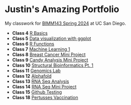 # Justin's Amazing Portfolio
My classwork for [BIMM143 Spring 2024](https://bioboot.github.io/bimm143_S24/) at UC San Diego.

- **Class 4** [R Basics](https://github.com/JustinLuUCSD/bimm143_github/blob/main/Class04/Class04.pdf)
- **Class 5** [Data visualization with ggplot](https://github.com/JustinLuUCSD/bimm143_github/blob/main/class05/class05.pdf)
- **Class 6** [R Functions](https://github.com/JustinLuUCSD/bimm143_github/blob/main/class06/class06.pdf)
- **Class 7** [Machine Learning 1](https://github.com/JustinLuUCSD/bimm143_github/blob/main/class07/class07.pdf)
- **Class 8** [Breast Cancer Mini Project](https://github.com/JustinLuUCSD/bimm143_github/blob/main/class08/class08minilab.pdf)
- **Class 9** [Candy Analysis Mini Project](https://github.com/JustinLuUCSD/bimm143_github/blob/main/class09/class09.pdf)
- **Class 10** [Structural Bioinformatics Pt. 1](https://github.com/JustinLuUCSD/bimm143_github/blob/main/class10/class10.pdf)
- **Class 11** [Genomics Lab](https://github.com/JustinLuUCSD/bimm143_github/blob/main/class11/class11.pdf)
- **Class 12** [Alphafold]()
- **Class 13** [RNA Seq Analysis](https://github.com/JustinLuUCSD/bimm143_github/blob/main/class13/class13.pdf)
- **Class 14** [RNA Seq Mini Project](https://github.com/JustinLuUCSD/bimm143_github/blob/main/class14/class14.pdf)
- **Class 15** [Github Testing](https://github.com/JustinLuUCSD/bimm143_github)
- **Class 18** [Pertusses Vaccination]()
